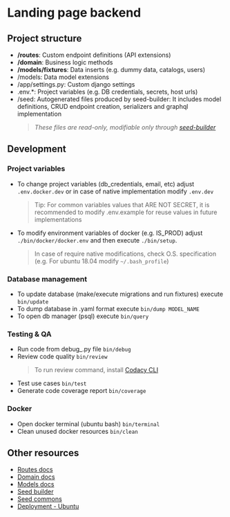 # Landing page backend

## Project structure

-   **/routes**: Custom endpoint definitions (API extensions)
-   **/domain**: Business logic methods
-   **/models/fixtures**: Data inserts (e.g. dummy data, catalogs, users)
-   /models: Data model extensions
-   /app/settings.py: Custom django settings
-	.env.*: Project variables (e.g. DB credentials, secrets, host urls) 
-   /seed: Autogenerated files produced by seed-builder: It includes model definitions, CRUD endpoint creation, serializers and graphql implementation
    >   *These files are *read-only*, modifiable only through [seed-builder](./110_seed_builder.md)*
    
## Development

### Project variables

- To change project variables (db_credentials, email, etc) adjust `.env.docker.dev` or in case of native implementation modify `.env.dev`
    >   Tip: For common variables values that ARE NOT SECRET, it is recommended to modify .env.example for reuse values in future implementations

- To modify environment variables of docker (e.g. IS_PROD) adjust `./bin/docker/docker.env` and then execute `./bin/setup`.
    >   In case of require native modifications, check O.S. specification (e.g. For ubuntu 18.04 modify `~/.bash_profile`)

### Database management

-   To update database (make/execute migrations and run fixtures) execute `bin/update`
-   To dump database in .yaml format execute `bin/dump MODEL_NAME`
-   To open db manager (psql) execute `bin/query`

### Testing & QA

-   Run code from debug_.py file `bin/debug`
-   Review code quality `bin/review`
    >   To run review command, install [Codacy CLI](https://github.com/codacy/codacy-analysis-cli)
-   Test use cases `bin/test`
-   Generate code coverage report `bin/coverage`

### Docker

-   Open docker terminal (ubuntu bash) `bin/terminal`
-   Clean unused docker resources `bin/clean`

## Other resources

-   [Routes docs](./020_routes.md)
-   [Domain docs](./030_domain.md)
-   [Models docs](./040_models.md)
-   [Seed builder](./110_seed_builder.md)
-   [Seed commons](./120_seed_commons.md)
-   [Deployment - Ubuntu](./220_ubuntu.md)